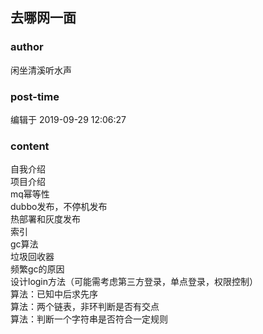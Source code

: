 ## 去哪网一面
### author 
闲坐清溪听水声
### post-time 

编辑于  2019-09-29 12:06:27
### content 
<div class="post-topic-des nc-post-content">
 自我介绍
 <br/>
 项目介绍
 <br/>
 mq幂等性
 <br/>
 dubbo发布，不停机发布
 <br/>
 热部署和灰度发布
 <br/>
 索引
 <br/>
 gc算法
 <br/>
 垃圾回收器
 <br/>
 频繁gc的原因
 <br/>
 设计login方法（可能需考虑第三方登录，单点登录，权限控制）
 <br/>
 算法：已知中后求先序
 <br/>
 算法：两个链表，非环判断是否有交点
 <br/>
 算法：判断一个字符串是否符合一定规则
</div>
